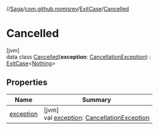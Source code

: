 //[Saga](../../../../index.md)/[com.github.nomisrev](../../index.md)/[ExitCase](../index.md)/[Cancelled](index.md)

# Cancelled

[jvm]\
data class [Cancelled](index.md)(**exception**: [CancellationException](https://kotlinlang.org/api/latest/jvm/stdlib/kotlin.coroutines.cancellation/-cancellation-exception/index.html)) : [ExitCase](../index.md)<[Nothing](https://kotlinlang.org/api/latest/jvm/stdlib/kotlin/-nothing/index.html)>

## Properties

| Name | Summary |
|---|---|
| [exception](exception.md) | [jvm]<br>val [exception](exception.md): [CancellationException](https://kotlinlang.org/api/latest/jvm/stdlib/kotlin.coroutines.cancellation/-cancellation-exception/index.html) |
